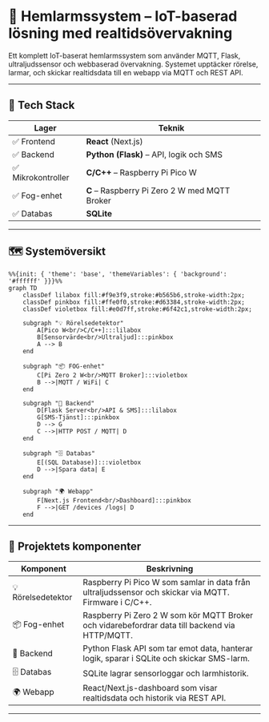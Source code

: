 # 🔐 Hemlarmssystem – IoT-baserad lösning med realtidsövervakning

Ett komplett IoT-baserat hemlarmssystem som använder MQTT, Flask, ultraljudssensor och webbaserad övervakning. Systemet upptäcker rörelse, larmar, och skickar realtidsdata till en webapp via MQTT och REST API.

---

## 🧱 Tech Stack

| Lager             | Teknik                                       |
|-------------------|----------------------------------------------|
| ✅ Frontend       | **React** (Next.js)                           |
| ✅ Backend        | **Python (Flask)** – API, logik och SMS      |
| ✅ Mikrokontroller | **C/C++** – Raspberry Pi Pico W               |
| ✅ Fog-enhet      | **C** – Raspberry Pi Zero 2 W med MQTT Broker |
| ✅ Databas        | **SQLite**                                    |

---


## 🗺️ Systemöversikt

```mermaid
%%{init: { 'theme': 'base', 'themeVariables': { 'background': '#ffffff' }}}%%
graph TD
    classDef lilabox fill:#f9e3f9,stroke:#b565b6,stroke-width:2px;
    classDef pinkbox fill:#ffe0f0,stroke:#d63384,stroke-width:2px;
    classDef violetbox fill:#e0d7ff,stroke:#6f42c1,stroke-width:2px;

    subgraph "💡 Rörelsedetektor"
        A[Pico W<br/>C/C++]:::lilabox
        B[Sensorvärde<br/>Ultraljud]:::pinkbox
        A --> B
    end

    subgraph "📦 FOG-enhet"
        C[Pi Zero 2 W<br/>MQTT Broker]:::violetbox
        B -->|MQTT / WiFi| C
    end

    subgraph "🧠 Backend"
        D[Flask Server<br/>API & SMS]:::lilabox
        G[SMS-Tjänst]:::pinkbox
        D --> G
        C -->|HTTP POST / MQTT| D
    end

    subgraph "🗄️ Databas"
        E[(SQL Database)]:::violetbox
        D -->|Spara data| E
    end

    subgraph "🌍 Webapp"
        F[Next.js Frontend<br/>Dashboard]:::pinkbox
        F -->|GET /devices /logs| D
    end
```
---
## 📌 Projektets komponenter

| Komponent           | Beskrivning                                                                                     |
|---------------------|-------------------------------------------------------------------------------------------------|
| 💡 Rörelsedetektor  | Raspberry Pi Pico W som samlar in data från ultraljudssensor och skickar via MQTT. Firmware i C/C++. |
| 📦 Fog-enhet        | Raspberry Pi Zero 2 W som kör MQTT Broker och vidarebefordrar data till backend via HTTP/MQTT.  |
| 🧠 Backend          | Python Flask API som tar emot data, hanterar logik, sparar i SQLite och skickar SMS-larm.       |
| 🗄️ Databas         | SQLite lagrar sensorloggar och larmhistorik.                                                   |
| 🌍 Webapp           | React/Next.js-dashboard som visar realtidsdata och historik via REST API.                      |

---

